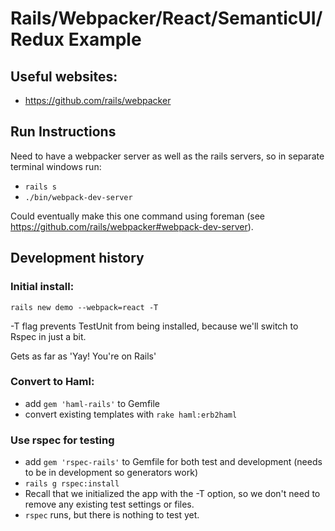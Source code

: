 # Rails/Webpacker/React/SemanticUI/Redux Example

## Useful websites:

* https://github.com/rails/webpacker

## Run Instructions

Need to have a webpacker server as well as the rails servers, so in separate terminal windows run:

* `rails s`
* `./bin/webpack-dev-server` 

Could eventually make this one command using foreman (see https://github.com/rails/webpacker#webpack-dev-server).

## Development history

### Initial install: 
`rails new demo --webpack=react -T`

-T flag prevents TestUnit from being installed, because we'll switch to Rspec in just a bit.

Gets as far as 'Yay! You're on Rails'

### Convert to Haml:
* add `gem 'haml-rails'` to Gemfile
* convert existing templates with `rake haml:erb2haml`

### Use rspec for testing
* add `gem 'rspec-rails'` to Gemfile for both test and development (needs to be in development so generators work)
* `rails g rspec:install`
* Recall that we initialized the app with the -T option, so we don't need to remove any existing test settings or files.
* `rspec` runs, but there is nothing to test yet.
